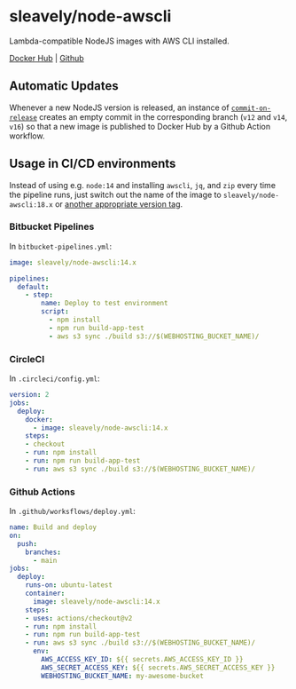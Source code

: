 # sleavely/node-awscli

Lambda-compatible NodeJS images with AWS CLI installed.

[Docker Hub](https://hub.docker.com/r/sleavely/node-awscli) | [Github](https://github.com/Sleavely/docker-node-awscli)

## Automatic Updates

Whenever a new NodeJS version is released, an instance of [`commit-on-release`](https://github.com/Sleavely/commit-on-release) creates an empty commit in the corresponding branch (`v12` and `v14`, `v16`) so that a new image is published to Docker Hub by a Github Action workflow.

## Usage in CI/CD environments

Instead of using e.g. `node:14` and installing `awscli`, `jq`, and `zip` every time the pipeline runs, just switch out the name of the image to `sleavely/node-awscli:18.x` or [another appropriate version tag](https://hub.docker.com/r/sleavely/node-awscli/tags).

### Bitbucket Pipelines

In `bitbucket-pipelines.yml`:

```yaml
image: sleavely/node-awscli:14.x

pipelines:
  default:
    - step:
        name: Deploy to test environment
        script:
          - npm install
          - npm run build-app-test
          - aws s3 sync ./build s3://$(WEBHOSTING_BUCKET_NAME)/
```

### CircleCI

In `.circleci/config.yml`:

```yaml
version: 2
jobs:
  deploy:
    docker:
      - image: sleavely/node-awscli:14.x
    steps:
    - checkout
    - run: npm install
    - run: npm run build-app-test
    - run: aws s3 sync ./build s3://$(WEBHOSTING_BUCKET_NAME)/
```

### Github Actions

In `.github/worksflows/deploy.yml`:

```yaml
name: Build and deploy
on:
  push:
    branches:
      - main
jobs:
  deploy:
    runs-on: ubuntu-latest
    container:
      image: sleavely/node-awscli:14.x
    steps:
    - uses: actions/checkout@v2
    - run: npm install
    - run: npm run build-app-test
    - run: aws s3 sync ./build s3://$(WEBHOSTING_BUCKET_NAME)/
      env:
        AWS_ACCESS_KEY_ID: ${{ secrets.AWS_ACCESS_KEY_ID }}
        AWS_SECRET_ACCESS_KEY: ${{ secrets.AWS_SECRET_ACCESS_KEY }}
        WEBHOSTING_BUCKET_NAME: my-awesome-bucket
```
